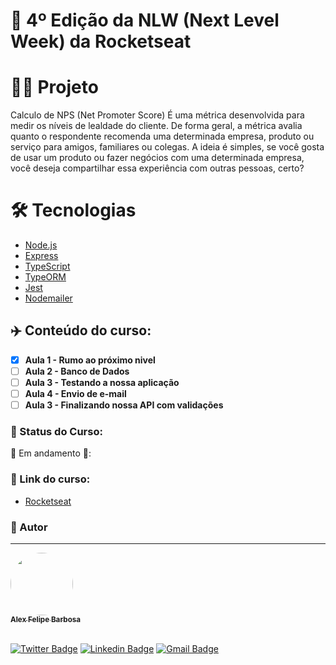 # 🚀 4º Edição da NLW (Next Level Week) da Rocketseat

# 👨‍💻 Projeto

Calculo de NPS (Net Promoter Score)
É uma métrica desenvolvida para medir os níveis de lealdade do cliente.
De forma geral, a métrica avalia quanto o respondente recomenda uma determinada empresa, produto ou serviço para amigos, familiares ou colegas. A ideia é simples, se você gosta de usar um produto ou fazer negócios com uma determinada empresa, você deseja compartilhar essa experiência com outras pessoas, certo?

# 🛠 Tecnologias

- [Node.js](https://nodejs.org/en/)
- [Express](https://expressjs.com/pt-br/)
- [TypeScript](https://www.typescriptlang.org/)
- [TypeORM](https://typeorm.io/#/)
- [Jest](https://jestjs.io/)
- [Nodemailer](https://nodemailer.com/about/)

## :airplane: Conteúdo do curso:

- [x] <b>Aula 1 - Rumo ao próximo nivel</b>
- [ ] <b>Aula 2 - Banco de Dados</b>
- [ ] <b>Aula 3 - Testando a nossa aplicação </b>
- [ ] <b>Aula 4 - Envio de e-mail </b>
- [ ] <b>Aula 3 - Finalizando nossa API com validações </b>

### :dart: Status do Curso:

🚧 Em andamento 🚧:

### :mega: Link do curso:

- [Rocketseat](https://nextlevelweek.com/episodios/node/1/edicao/4)

### :man: Autor

---

<a href="http://www.alexbarbosa.info/">
 <img style="border-radius: 50%;" src="https://avatars3.githubusercontent.com/u/12144620?s=460&u=b9785347e44440d8a08fbbaf61a72288c05671e0&v=4" width="100px;" alt=""/>
 <br />
 <sub><b>Alex Felipe Barbosa</b></sub></a> <a href="http://www.alexbarbosa.info/" title="Blog"></a>
  
<br>[![Twitter Badge](https://img.shields.io/badge/-@alexf_barbosa-1ca0f1?style=flat-square&labelColor=1ca0f1&logo=twitter&logoColor=white&link=https://twitter.com/alexf_barbosa)](https://twitter.com/alexf_barbosa) [![Linkedin Badge](https://img.shields.io/badge/-AlexFelipeBarbosa-blue?style=flat-square&logo=Linkedin&logoColor=white&link=https://www.linkedin.com/in/alexfelipebarbosa/)](https://www.linkedin.com/in/alexfelipebarbosa/) 
[![Gmail Badge](https://img.shields.io/badge/-alex@alexbarbosa.info-c14438?style=flat-square&logo=Gmail&logoColor=white&link=mailto:alex@alexbarbosa.info)](mailto:alex@alexbarbosa.info)
